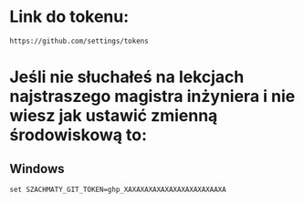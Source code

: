 # Link do tokenu:
```
https://github.com/settings/tokens
```
# Jeśli nie słuchałeś na lekcjach najstraszego magistra inżyniera i nie wiesz jak ustawić zmienną środowiskową to: 
## Windows
```
set SZACHMATY_GIT_TOKEN=ghp_XAXAXAXAXAXAXAXAXAXAXAAXA
```
